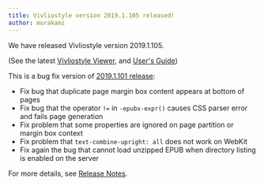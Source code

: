 ```yaml
---
title: Vivliostyle version 2019.1.105 released!
author: murakami
---
```


We have released Vivliostyle version 2019.1.105.

(See the latest [Vivliostyle Viewer](https://vivliostyle.org/viewer), and [User's Guide](https://vivliostyle.org/docs/user-guide))

This is a bug fix version of [2019.1.101 release](https://vivliostyle.org/blog/2019/02/27/vivliostyle-2019.1.101-released/):

- Fix bug that duplicate page margin box content appears at bottom of pages
- Fix bug that the operator `!=` in `-epubx-expr()` causes CSS parser error and fails page generation
- Fix problem that some properties are ignored on page partition or margin box context
- Fix problem that `text-combine-upright: all` does not work on WebKit
- Fix again the bug that cannot load unzipped EPUB when directory listing is enabled on the server

For more details, see [Release Notes](https://github.com/vivliostyle/vivliostyle/releases).
